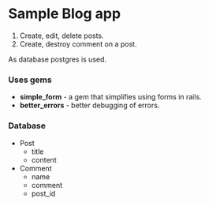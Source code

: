 # Sample Blog app

1. Create, edit, delete posts.
2. Create, destroy comment on a post.

As database postgres is used.

### Uses gems

- **simple_form** - a gem that simplifies using forms in rails.
- **better_errors** - better debugging of errors.

### Database

- Post
  - title
  - content
- Comment
  - name
  - comment
  - post_id
